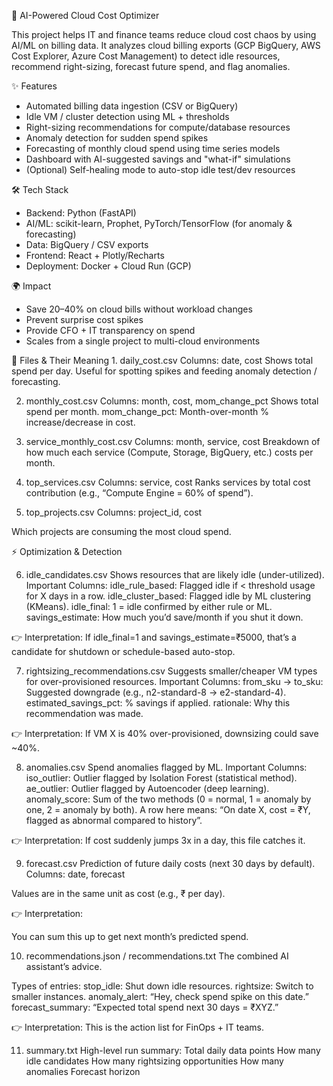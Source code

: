 🚀 AI-Powered Cloud Cost Optimizer

This project helps IT and finance teams reduce cloud cost chaos by using AI/ML on billing data.
It analyzes cloud billing exports (GCP BigQuery, AWS Cost Explorer, Azure Cost Management) to
detect idle resources, recommend right-sizing, forecast future spend, and flag anomalies.

✨ Features
- Automated billing data ingestion (CSV or BigQuery)
- Idle VM / cluster detection using ML + thresholds
- Right-sizing recommendations for compute/database resources
- Anomaly detection for sudden spend spikes
- Forecasting of monthly cloud spend using time series models
- Dashboard with AI-suggested savings and "what-if" simulations
- (Optional) Self-healing mode to auto-stop idle test/dev resources

🛠 Tech Stack
- Backend: Python (FastAPI)
- AI/ML: scikit-learn, Prophet, PyTorch/TensorFlow (for anomaly & forecasting)
- Data: BigQuery / CSV exports
- Frontend: React + Plotly/Recharts
- Deployment: Docker + Cloud Run (GCP)

🌍 Impact
- Save 20–40% on cloud bills without workload changes
- Prevent surprise cost spikes
- Provide CFO + IT transparency on spend
- Scales from a single project to multi-cloud environments



🔎 Files & Their Meaning
    1. daily_cost.csv
    Columns: date, cost
    Shows total spend per day.
    Useful for spotting spikes and feeding anomaly detection / forecasting.

2. monthly_cost.csv
    Columns: month, cost, mom_change_pct
    Shows total spend per month.
    mom_change_pct: Month-over-month % increase/decrease in cost.

3. service_monthly_cost.csv
    Columns: month, service, cost
    Breakdown of how much each service (Compute, Storage, BigQuery, etc.) costs per month.

4. top_services.csv
    Columns: service, cost
    Ranks services by total cost contribution (e.g., “Compute Engine = 60% of spend”).

5. top_projects.csv
    Columns: project_id, cost

Which projects are consuming the most cloud spend.


⚡ Optimization & Detection

6. idle_candidates.csv
    Shows resources that are likely idle (under-utilized).
    Important Columns:
    idle_rule_based: Flagged idle if < threshold usage for X days in a row.
    idle_cluster_based: Flagged idle by ML clustering (KMeans).
    idle_final: 1 = idle confirmed by either rule or ML.
    savings_estimate: How much you’d save/month if you shut it down.

👉 Interpretation: If idle_final=1 and savings_estimate=₹5000, that’s a candidate for shutdown or schedule-based auto-stop.

7. rightsizing_recommendations.csv
    Suggests smaller/cheaper VM types for over-provisioned resources.
    Important Columns:
    from_sku → to_sku: Suggested downgrade (e.g., n2-standard-8 → e2-standard-4).
    estimated_savings_pct: % savings if applied.
    rationale: Why this recommendation was made.

👉 Interpretation: If VM X is 40% over-provisioned, downsizing could save ~40%.

8. anomalies.csv
    Spend anomalies flagged by ML.
    Important Columns:
    iso_outlier: Outlier flagged by Isolation Forest (statistical method).
    ae_outlier: Outlier flagged by Autoencoder (deep learning).
    anomaly_score: Sum of the two methods (0 = normal, 1 = anomaly by one, 2 = anomaly by both).
    A row here means: “On date X, cost = ₹Y, flagged as abnormal compared to history”.

👉 Interpretation: If cost suddenly jumps 3x in a day, this file catches it.

9. forecast.csv
    Prediction of future daily costs (next 30 days by default).
    Columns: date, forecast

Values are in the same unit as cost (e.g., ₹ per day).

👉 Interpretation:

You can sum this up to get next month’s predicted spend.

10. recommendations.json / recommendations.txt
    The combined AI assistant’s advice.

Types of entries:
    stop_idle: Shut down idle resources.
    rightsize: Switch to smaller instances.
    anomaly_alert: “Hey, check spend spike on this date.”
    forecast_summary: “Expected total spend next 30 days = ₹XYZ.”

👉 Interpretation: This is the action list for FinOps + IT teams.

11. summary.txt
    High-level run summary:
    Total daily data points
    How many idle candidates
    How many rightsizing opportunities
    How many anomalies
    Forecast horizon